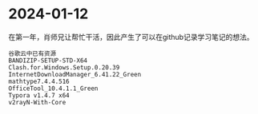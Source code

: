 # 2024-01-12
在第一年，肖师兄让帮忙干活，因此产生了可以在github记录学习笔记的想法。
```
谷歌云中已有资源
BANDIZIP-SETUP-STD-X64
Clash.for.Windows.Setup.0.20.39
InternetDownloadManager_6.41.22_Green
mathtype7.4.4.516
OfficeTool_10.4.1.1_Green
Typora v1.4.7 x64
v2rayN-With-Core
```
